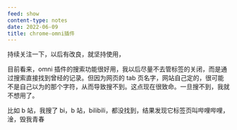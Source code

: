 ```yaml
---
feed: show
content-type: notes
date: 2022-06-09
title: chrome-omni插件
---
```


			
持续关注一下，以后有改良，就坚持使用，

目前看来，omni 插件的搜索功能很好用，我以后尽量不去管标签的关闭，而是通过搜索直接找到曾经的记录。但因为网页的 tab 页名字，网站自己定的，很可能不是自己以为的那个字符，从而导致搜不到。这点现在很致命。一旦搜不到，我就不想用了。

比如 b 站，我搜了 bi，b 站，bilibili，都没找到，结果发现它标签页叫哔哩哔哩，淦，毁我青春
